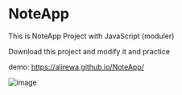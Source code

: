# NoteApp
This is NoteApp Project with JavaScript (moduler) 

Download this project and modify it and practice

demo: https://alirewa.github.io/NoteApp/

![image](https://github.com/Alirewa/NoteApp/assets/80244075/6c3b4f01-1439-4867-b783-904b8eee3f49)

